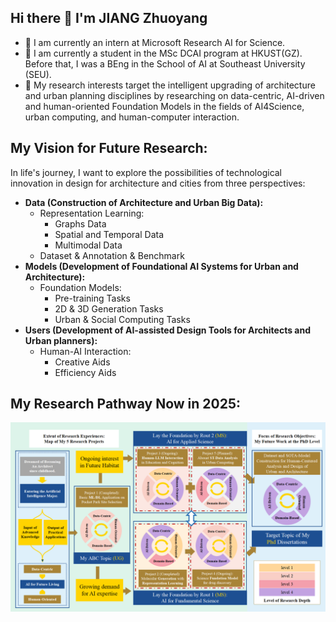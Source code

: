## Hi there 👋 I'm JIANG Zhuoyang
- 🔭 I am currently an intern at Microsoft Research AI for Science.
- 🌱 I am currently a student in the MSc DCAI program at HKUST(GZ). Before that, I was a BEng in the School of AI at Southeast University (SEU).
- 🤔 My research interests target the intelligent upgrading of architecture and urban planning disciplines by researching on data-centric, AI-driven and human-oriented Foundation Models in the fields of AI4Science, urban computing, and human-computer interaction.

## My Vision for Future Research:
In life's journey, I want to explore the possibilities of technological innovation in design for architecture and cities from three perspectives:
- **Data (Construction of Architecture and Urban Big Data):**
  - Representation Learning:
    - Graphs Data
    - Spatial and Temporal Data
    - Multimodal Data
  - Dataset & Annotation & Benchmark
- **Models (Development of Foundational AI Systems for Urban and Architecture):**
  - Foundation Models:
    - Pre-training Tasks
    - 2D & 3D Generation Tasks
    - Urban & Social Computing Tasks
- **Users (Development of AI-assisted Design Tools for Architects and Urban planners):**
  - Human-AI Interaction:
    - Creative Aids
    - Efficiency Aids

## My Research Pathway Now in 2025:
![My Research Pathway Now in 2025](https://github.com/Jonarck/Jonarck/blob/main/Research%20Pathway.png)
